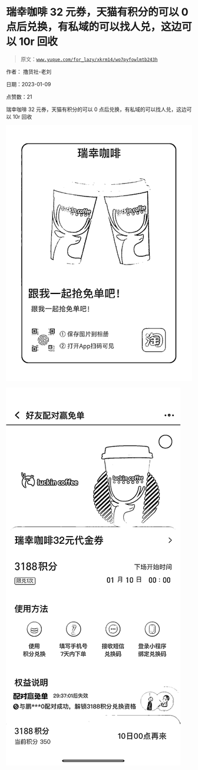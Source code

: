 # 瑞幸咖啡 32 元券，天猫有积分的可以 0 点后兑换，有私域的可以找人兑，这边可以 10r 回收

> 原文：[`www.yuque.com/for_lazy/xkrm14/wo7pyfowlmtb243h`](https://www.yuque.com/for_lazy/xkrm14/wo7pyfowlmtb243h)

作者： 撸货社-老刘 

日期：2023-01-09 

点赞数：21 

瑞幸咖啡 32 元券，天猫有积分的可以 0 点后兑换，有私域的可以找人兑，这边可以 10r 回收 

![](img/fa2408303fd86723997333f328697f94.png)  

![](img/0ce52a308db2a696ff0da68390b90710.png)  

